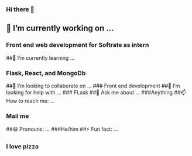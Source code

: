 ### Hi there 👋

## 🔭 I’m currently working on ...
   ### Front end web development for Softrate as intern
##🌱 I’m currently learning ...
   ### Flask, React, and MongoDb
##👯 I’m looking to collaborate on ...
    ### Front end development
##🤔 I’m looking for help with ...
    ### FLask
##💬 Ask me about ...
    ###Anything
##📫 How to reach me: ...
   ### Mail me
##😄 Pronouns: ...
   ###He/him
##⚡ Fun fact: ...
   ### I love pizza
